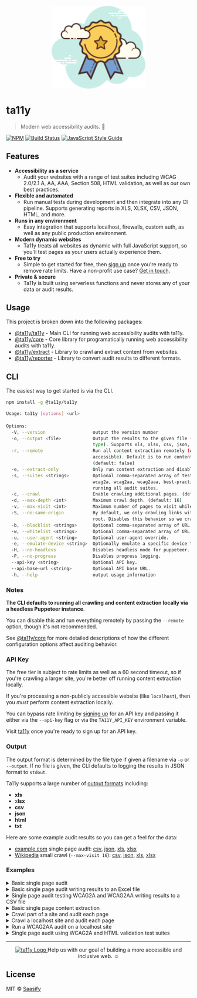 <p align="center">
  <a href="https://ta11y.saasify.sh" title="ta11y">
    <img src="https://raw.githubusercontent.com/saasify-sh/ta11y/master/media/logo.svg?sanitize=true" alt="ta11y Logo" width="256" />
  </a>
</p>

# ta11y

> Modern web accessibility audits. 💪

[![NPM](https://img.shields.io/npm/v/@ta11y/ta11y.svg)](https://www.npmjs.com/package/@ta11y/ta11y) [![Build Status](https://travis-ci.com/saasify-sh/ta11y.svg?branch=master)](https://travis-ci.com/saasify-sh/ta11y) [![JavaScript Style Guide](https://img.shields.io/badge/code_style-standard-brightgreen.svg)](https://standardjs.com)

## Features

- **Accessibility as a service**
  - Audit your websites with a range of test suites including WCAG 2.0/2.1 A, AA, AAA, Section 508, HTML validation, as well as our own best practices.
- **Flexible and automated**
  - Run manual tests during development and then integrate into any CI pipeline. Supports generating reports in XLS, XLSX, CSV, JSON, HTML, and more.
- **Runs in any environment**
  - Easy integration that supports localhost, firewalls, custom auth, as well as any public production environment.
- **Modern dynamic websites**
  - Ta11y treats all websites as dynamic with full JavaScript support, so you'll test pages as your users actually experience them.
- **Free to try**
  - Simple to get started for free, then [sign up](/pricing) once you're ready to remove rate limits. Have a non-profit use case? [Get in touch](mailto:support@saasify.sh).
- **Private & secure**
  - Ta11y is built using serverless functions and never stores any of your data or audit results.

## Usage

This project is broken down into the following packages:

- [@ta11y/ta11y](./packages/ta11y) - Main CLI for running web accessibility audits with ta11y.
- [@ta11y/core](./packages/ta11y-core) - Core library for programatically running web accessibility audits with ta11y.
- [@ta11y/extract](./packages/ta11y-extract) - Library to crawl and extract content from websites.
- [@ta11y/reporter](./packages/ta11y-reporter) - Library to convert audit results to different formats.

## CLI

The easiest way to get started is via the CLI.

```bash
npm install -g @ta11y/ta11y
```

```bash
Usage: ta11y [options] <url>

Options:
  -V, --version                  output the version number
  -o, --output <file>            Output the results to the given file (format determined by file
                                 type). Supports xls, xlsx, csv, json, html, txt, etc.
  -r, --remote                   Run all content extraction remotely (website must be publicly
                                 accessible). Default is to run content extraction locally.
                                 (default: false)
  -e, --extract-only             Only run content extraction and disable auditing. (default: false)
  -s, --suites <strings>         Optional comma-separated array of test suites to run. (section508,
                                 wcag2a, wcag2aa, wcag2aaa, best-practice, html). Defaults to
                                 running all audit suites.
  -c, --crawl                    Enable crawling additional pages. (default: false)
  -d, --max-depth <int>          Maximum crawl depth. (default: 16)
  -v, --max-visit <int>          Maximum number of pages to visit while crawling.
  -S, --no-same-origin           By default, we only crawling links with the same origin as the
                                 root. Disables this behavior so we crawl links with any origin.
  -b, --blacklist <strings>      Optional comma-separated array of URL glob patterns to ignore.
  -w, --whitelist <strings>      Optional comma-separated array of URL glob patterns to include.
  -u, --user-agent <string>      Optional user-agent override.
  -e, --emulate-device <string>  Optionally emulate a specific device type.
  -H, --no-headless              Disables headless mode for puppeteer. Useful for debugging.
  -P, --no-progress              Disables progress logging.
  --api-key <string>             Optional API key.
  --api-base-url <string>        Optional API base URL.
  -h, --help                     output usage information
```

### Notes

**The CLI defaults to running all crawling and content extraction locally via a headless Puppeteer instance**.

You can disable this and run everything remotely by passing the `--remote` option, though it's not recommended.

See [@ta11y/core](https://github.com/saasify-sh/ta11y/tree/master/packages/ta11y-core) for more detailed descriptions of how the different configuration options affect auditing behavior.

### API Key

The free tier is subject to rate limits as well as a 60 second timeout, so if you're crawling a larger site, you're better off running content extraction locally.

If you're processing a non-publicly accessible website (like `localhost`), then you _must_ perform content extraction locally.

You can bypass rate limiting by [signing up](https://ta11y.saasify.sh/pricing) for an API key and passing it either via the `--api-key` flag or via the `TA11Y_API_KEY` environment variable.

Visit [ta11y](https://ta11y.saasify.sh) once you're ready to sign up for an API key.

### Output

The output format is determined by the file type if given a filename via `-o` or `--output`. If no file is given, the CLI defaults to logging the results in JSON format to `stdout`.

Ta11y supports a large number of [output formats](https://github.com/saasify-sh/ta11y/tree/master/packages/ta11y-reporter#formats) including:
  - **xls**
  - x**lsx**
  - **csv**
  - **json**
  - **html**
  - **txt**

Here are some example audit results so you can get a feel for the data:
  - [example.com](http://example.com/) single page audit: [csv](https://github.com/saasify-sh/ta11y/blob/master/media/example.csv), [json](https://github.com/saasify-sh/ta11y/blob/master/media/example.json), [xls](https://github.com/saasify-sh/ta11y/blob/master/media/example.xls?raw=true), [xlsx](https://github.com/saasify-sh/ta11y/blob/master/media/example.xlsx?raw=true)
  - [Wikipedia](http://en.wikipedia.org) small crawl (`--max-visit 16`): [csv](https://github.com/saasify-sh/ta11y/blob/master/media/wikipedia.csv), [json](https://github.com/saasify-sh/ta11y/blob/master/media/wikipedia.json), [xls](https://github.com/saasify-sh/ta11y/blob/master/media/wikipedia.xls?raw=true), [xlsx](https://github.com/saasify-sh/ta11y/blob/master/media/wikipedia.xlsx?raw=true)

### Examples

<details>
<summary>Basic single page audit</summary>

This example runs all available audit test suites on the given URL.

It uses the default output behavior which logs the results in JSON format to `stdout`.

```bash
ta11y https://example.com
```

```json
{
  "summary": {
    "errors": 4,
    "warnings": 0,
    "infos": 2,
    "numPages": 1,
    "numPagesPass": 0,
    "numPagesFail": 1
  },
  "results": {
    "https://example.com": {
      "url": "https://example.com",
      "depth": 0,
      "rules": [
        {
          "id": "html",
          "description": "A document must not include both a “meta” element with an “http-equiv” attribute whose value is “content-type”, and a “meta” element with a “charset” attribute.",
          "context": "f-8\">\n    <meta http-equiv=\"Content-type\" content=\"text/html; charset=utf-8\">\n    <",
          "type": "error",
          "tags": [
            "html"
          ],
          "firstColumn": 5,
          "lastLine": 5,
          "lastColumn": 71
        },
        ...
      ],
      "summary": {
        "errors": 4,
        "warnings": 0,
        "infos": 2,
        "pass": false
      }
    }
  }
}
```

If you only want specific audit results, use the `--suite` option.

</details>

<details>
<summary>Basic single page audit writing results to an Excel file</summary>

This example runs the wcag2a and wcag2aa audit test suites on the given URL and outputs the results to an Excel spreadsheet (supports any `xls`, `xlsx`, or `csv` file).

```bash
ta11y https://example.com -o audit.xls
```
</details>

<details>
<summary>Single page audit testing WCAG2A and WCAG2AA writing results to a CSV file</summary>

This example runs wcag2a and wcag2aa audit test suites on the given URL and outputs the results to a comma-separated-value file (`csv`).

```bash
ta11y https://example.com --suites wcag2a,wcag2aa -o audit.csv
```
</details>

<details>
<summary>Basic single page content extraction</summary>

```bash
ta11y https://example.com --extract-only
```

```json
{
  "results": {
    "https://example.com": {
      "url": "https://example.com",
      "depth": 0,
      "content": "<!DOCTYPE html><html><head>\n    <title>Example Domain</title>\n\n    <meta charset=\"utf-8\">\n    <meta http-equiv=\"Content-type\" content=\"text/html; charset=utf-8\">\n    <meta name=\"viewport\" content=\"width=device-width, initial-scale=1\">\n    <style type=\"text/css\">\n    body {\n        background-color: #f0f0f2;\n        margin: 0;\n        padding: 0;\n        font-family: -apple-system, system-ui, BlinkMacSystemFont, \"Segoe UI\", \"Open Sans\", \"Helvetica Neue\", Helvetica, Arial, sans-serif;\n        \n    }\n    div {\n        width: 600px;\n        margin: 5em auto;\n        padding: 2em;\n        background-color: #fdfdff;\n        border-radius: 0.5em;\n        box-shadow: 2px 3px 7px 2px rgba(0,0,0,0.02);\n    }\n    a:link, a:visited {\n        color: #38488f;\n        text-decoration: none;\n    }\n    @media (max-width: 700px) {\n        div {\n            margin: 0 auto;\n            width: auto;\n        }\n    }\n    </style>    \n</head>\n\n<body>\n<div>\n    <h1>Example Domain</h1>\n    <p>This domain is for use in illustrative examples in documents. You may use this\n    domain in literature without prior coordination or asking for permission.</p>\n    <p><a href=\"https://www.iana.org/domains/example\">More information...</a></p>\n</div>\n\n\n</body></html>"
    }
  },
  "summary": {
    "root": "https://example.com",
    "visited": 1,
    "success": 1,
    "error": 0
  }
}
```

</details>

<details>
<summary>Crawl part of a site and audit each page</summary>

```bash
ta11y https://en.wikipedia.org --crawl --max-depth 1 --max-visit 8
```

This example will crawl and extract the target site locally and then perform a full remote audit of the results. You can use the `--remote` flag to force the whole process to operate remotely.

</details>

<details>
<summary>Crawl a localhost site and audit each page</summary>

```bash
ta11y http://localhost:3000 --crawl
```

This example will crawl all pages of a local site and then perform an audit of the results.

Note that the local site does not have to be publicly accessible as content extraction happens locally.

</details>

<details>
<summary>Run a WCAG2AA audit on a localhost site</summary>

```bash
ta11y http://localhost:3000 --crawl --suites wcag2aa
```

This example will crawl all pages of a local site and then perform an audit of the results, **only considering the WCAG2AA test suite**.

Note that the local site does not have to be publicly accessible as content extraction happens locally.

</details>

<details>
<summary>Single page audit using WCAG2A and HTML validation test suites</summary>

```bash
ta11y https://example.com --suites wcag2a,html
```

```json
{
  "summary": {
    "suites": [
      "wcag2a",
      "html"
    ],
    "errors": 2,
    "warnings": 0,
    "infos": 2,
    "numPages": 1,
    "numPagesPass": 0,
    "numPagesFail": 1
  },
  "results": {
    "https://example.com": {
      "url": "https://example.com",
      "depth": 0,
      "rules": [
        {
          "id": "html",
          "description": "A document must not include both a “meta” element with an “http-equiv” attribute whose value is “content-type”, and a “meta” element with a “charset” attribute.",
          "context": "f-8\">\n    <meta http-equiv=\"Content-type\" content=\"text/html; charset=utf-8\">\n    <",
          "type": "error",
          "tags": [
            "html"
          ],
          "firstColumn": 5,
          "lastLine": 5,
          "lastColumn": 71
        },
        {
          "id": "html",
          "description": " The “type” attribute for the “style” element is not needed and should be omitted.",
          "context": "e=1\">\n    <style type=\"text/css\">\n    b",
          "type": "info",
          "tags": [
            "html"
          ],
          "firstColumn": 5,
          "lastLine": 7,
          "lastColumn": 27
        },
        {
          "id": "html",
          "description": "Consider adding a “lang” attribute to the “html” start tag to declare the language of this document.",
          "context": "TYPE html><html><head>",
          "type": "info",
          "tags": [
            "html"
          ],
          "firstColumn": 16,
          "lastLine": 1,
          "lastColumn": 21
        },
        {
          "id": "html-has-lang",
          "type": "error",
          "description": "Ensures every HTML document has a lang attribute",
          "impact": "serious",
          "tags": [
            "cat.language",
            "wcag2a",
            "wcag311"
          ],
          "help": "<html> element must have a lang attribute",
          "helpUrl": "https://dequeuniversity.com/rules/ta11y/3.4/html-has-lang?application=Ta11y%20API"
        }
      ],
      "summary": {
        "errors": 2,
        "warnings": 0,
        "infos": 2,
        "pass": false
      }
    }
  }
}
```
</details>

---

<p align="center">
  <a href="https://ta11y.saasify.sh" title="ta11y">
    <img src="https://storage.googleapis.com/saasify-uploads-prod/c5480c7c4e006629b4a2f7bfc5b783e2fce662ec.jpeg" alt="ta11y Logo" />
  </a>
  <span>Help us with our goal of building a more accessible and inclusive web. ☺️</span>
</p>

## License

MIT © [Saasify](https://saasify.sh)
